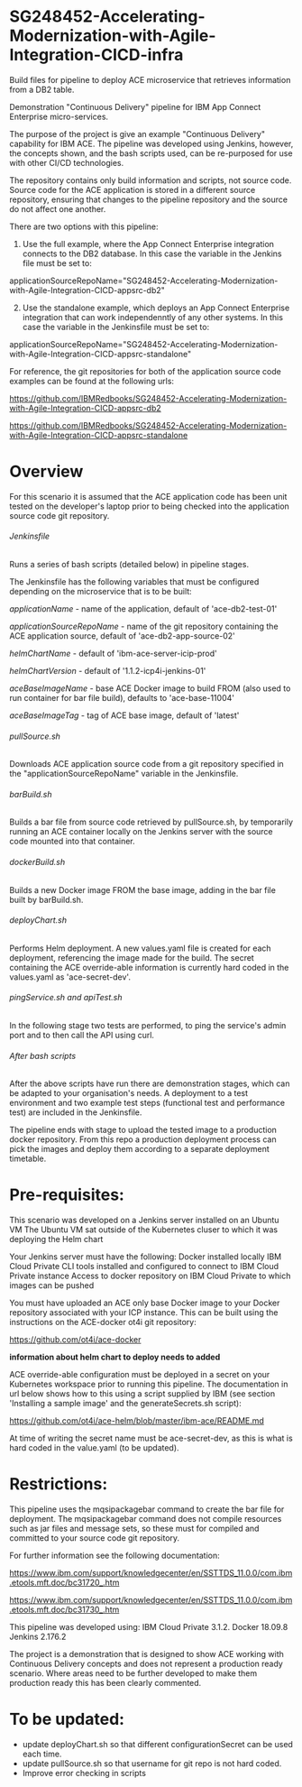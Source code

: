 # SG248452-Accelerating-Modernization-with-Agile-Integration-CICD-infra
Build files for pipeline to deploy ACE microservice that retrieves information from a DB2 table.

Demonstration "Continuous Delivery" pipeline for IBM App Connect Enterprise micro-services.

The purpose of the project is give an example "Continuous Delivery" capability for IBM ACE. The pipeline was developed using Jenkins, however, the concepts shown, and the bash scripts used, can be re-purposed for use with other CI/CD technologies.

The repository contains only build information and scripts, not source code. Source code for the ACE application is stored in a different source repository, ensuring that changes to the pipeline repository and the source do not affect one another.

There are two options with this pipeline:
1. Use the full example, where the App Connect Enterprise integration connects to the DB2 database. In this case the variable in the Jenkins file must be set to:

applicationSourceRepoName="SG248452-Accelerating-Modernization-with-Agile-Integration-CICD-appsrc-db2"

2. Use the standalone example, which deploys an App Connect Enterprise integration that can work independenntly of any other systems. In this case the variable in the Jenkinsfile must be set to:

applicationSourceRepoName="SG248452-Accelerating-Modernization-with-Agile-Integration-CICD-appsrc-standalone"

For reference, the git repositories for both of the application source code examples can be found at the following urls:

https://github.com/IBMRedbooks/SG248452-Accelerating-Modernization-with-Agile-Integration-CICD-appsrc-db2

https://github.com/IBMRedbooks/SG248452-Accelerating-Modernization-with-Agile-Integration-CICD-appsrc-standalone


# Overview

For this scenario it is assumed that the ACE application code has been unit tested on the developer's laptop prior to being checked into the application source code git repository.


###### Jenkinsfile

Runs a series of bash scripts (detailed below) in pipeline stages.

The Jenkinsfile has the following variables that must be configured depending on the microservice that is to be built:

*applicationName* - name of the application, default of 'ace-db2-test-01'

*applicationSourceRepoName* - name of the git repository containing the ACE application source, default of 'ace-db2-app-source-02'

*helmChartName* - default of 'ibm-ace-server-icip-prod'

*helmChartVersion* - default of '1.1.2-icp4i-jenkins-01'

*aceBaseImageName* - base ACE Docker image to build FROM (also used to run container for bar file build), defaults to 'ace-base-11004'

*aceBaseImageTag* - tag of ACE base image, default of 'latest'


###### pullSource.sh

Downloads ACE application source code from a git repository specified in the "applicationSourceRepoName" variable in the Jenkinsfile.

###### barBuild.sh

Builds a bar file from source code retrieved by pullSource.sh, by temporarily running an ACE container locally on the Jenkins server with the source code mounted into that container.

###### dockerBuild.sh

Builds a new Docker image FROM the base image, adding in the bar file built by barBuild.sh.

###### deployChart.sh

Performs Helm deployment. A new values.yaml file is created for each deployment, referencing the image made for the build. The secret containing the ACE override-able information is currently hard coded in the values.yaml as 'ace-secret-dev'.

###### pingService.sh and apiTest.sh

In the following stage two tests are performed, to ping the service's admin port and to then call the API using curl.

###### After bash scripts

After the above scripts have run there are demonstration stages, which can be adapted to your organisation's needs. A deployment to a test environment and two example test steps (functional test and performance test) are included in the Jenkinsfile.

The pipeline ends with stage to upload the tested image to a production docker repository. From this repo a production deployment process can pick the images and deploy them according to a separate deployment timetable.


# Pre-requisites:

This scenario was developed on a Jenkins server installed on an Ubuntu VM
The Ubuntu VM sat outside of the Kubernetes cluser to which it was deploying the Helm chart

Your Jenkins server must have the following:
Docker installed locally
IBM Cloud Private CLI tools installed and configured to connect to IBM Cloud Private instance
Access to docker repository on IBM Cloud Private to which images can be pushed

You must have uploaded an ACE only base Docker image to your Docker repository associated with your ICP instance. This can be built using the instructions on the ACE-docker ot4i git repository:

https://github.com/ot4i/ace-docker

**information about helm chart to deploy needs to added**

ACE override-able configuration must be deployed in a secret on your Kubernetes workspace prior to running this pipeline. The documentation in url below shows how to this using a script supplied by IBM (see section 'Installing a sample image' and the generateSecrets.sh script):

https://github.com/ot4i/ace-helm/blob/master/ibm-ace/README.md

At time of writing the secret name must be ace-secret-dev, as this is what is hard coded in the value.yaml (to be updated).

# Restrictions:

This pipeline uses the mqsipackagebar command to create the bar file for deployment. The mqsipackagebar command does not compile resources such as jar files and message sets, so these must for compiled and committed to your source code git repository.

For further information see the following documentation:

https://www.ibm.com/support/knowledgecenter/en/SSTTDS_11.0.0/com.ibm.etools.mft.doc/bc31720_.htm

https://www.ibm.com/support/knowledgecenter/en/SSTTDS_11.0.0/com.ibm.etools.mft.doc/bc31730_.htm

This pipeline was developed using:
IBM Cloud Private 3.1.2.
Docker 18.09.8
Jenkins 2.176.2

The project is a demonstration that is designed to show ACE working with Continuous Delivery concepts and does not represent a production ready scenario. Where areas need to be further developed to make them production ready this has been clearly commented.

# To be updated:

- update deployChart.sh so that different configurationSecret can be used each time.
- update pullSource.sh so that username for git repo is not hard coded.
- Improve error checking in scripts
